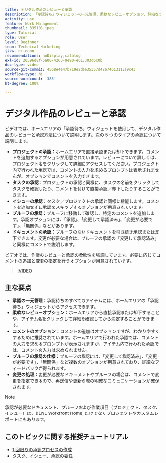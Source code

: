 ```yaml
---
title: デジタル作品のレビューと承認
description: 「承認待ち」ウィジェットの一元管理、柔軟なレビューオプション、詳細なプルーフ承認の選択、明確なコメント機能により、効率的なコミュニケーションと更新を実現し、承認ワークフローを簡素化します。
activity: use
feature: Work Management
thumbnail: 335108.jpeg
type: Tutorial
role: User
level: Beginner
team: Technical Marketing
jira: KT-8808
recommendations: noDisplay,catalog
exl-id: 20596d8f-5a00-4263-9e90-e615303d6c0b
doc-type: video
source-git-commit: 4568e4e47b719e2dee35357d42674613112a9c43
workflow-type: ht
source-wordcount: '383'
ht-degree: 100%

---
```


# デジタル作品のレビューと承認

ビデオでは、ホームエリアの「承認待ち」ウィジェットを使用して、デジタル作品のレビューと承認方法について説明します。次の 5 つのタイプの承認について説明します。

* **プロジェクトの承認：**&#x200B;ホームエリアで直接承認または却下できます。コメントを追加するオプションが用意されています。レビューについて詳しくは、プロジェクト名をクリックして詳細にアクセスしてください。プロジェクト内で行われた承認では、コメントの入力を求めるプロンプトは表示されませんが、オプションでコメントを入力できます。
* **タスクの承認：**&#x200B;プロジェクトの承認と同様に、タスクの名前をクリックしてタスクを確認したり、コメントを付けて直接承認／却下したりすることができます。
* **イシューの承認：**&#x200B;タスク／プロジェクトの承認と同様に機能します。コメントを追加せずに承認をスキップするオプションが用意されています。
* **プルーフの承認：**&#x200B;プルーフに移動して確認し、特定のコメントを追加します。承認オプションには、「承認」、「変更して承認済み」、「変更が必要です」、「無関係」などがあります。
* **ドキュメントの承認：**&#x200B;プルーフのないドキュメントを引き続き承認または却下できます。変更が必要な場合は、プルーフの承認の「変更して承認済み」と同様にコメントで説明します。

ビデオでは、作業のレビューと承認の柔軟性を強調しています。必要に応じてコメントの追加と変更の指定を行うオプションが用意されています。

>[!VIDEO](https://video.tv.adobe.com/v/3444947/?quality=12&learn=on&enablevpops&captions=jpn)

## 主な要点

* **承認の一元管理：**&#x200B;承認待ちのすべてのアイテムには、ホームエリアの「承認待ち」ウィジェットからアクセスできます。
* **柔軟なレビューオプション：**&#x200B;ホームエリアから直接承認または却下することや、アイテム名をクリックして詳細を確認してから決定することができます。
* **コメントのオプション：**&#x200B;コメントの追加はオプションですが、わかりやすくするために推奨されています。ホームエリアで行われた承認では、コメントの入力を求めるプロンプトが表示されますが、アイテム内で行われた承認では、コメントの入力は求められません。
* **プルーフの承認の仕様：**&#x200B;プルーフの承認には、「変更して承認済み」、「変更が必要です」、「無関係」など複数のオプションが用意されており、詳細なフィードバックが得られます。
* **変更の処理：**&#x200B;変更が必要なドキュメントやプルーフの場合は、コメントで変更を指定できるので、再送信や更新の際の明確なコミュニケーションが確保されます。


>[!NOTE]
>
>承認が必要なドキュメント、プルーフおよび作業項目（プロジェクト、タスク、イシュー）は、[!DNL Workfront Home] だけでなくプロジェクトやカスタムレポートにもあります。

## このトピックに関する推奨チュートリアル

* [1 回限りの承認プロセスの作成](/help/manage-work/approval-processes-and-milestone-paths/create-a-single-use-approval-process.md)
* [タスク、イシュー、承認の委任](/help/manage-work/approval-processes-and-milestone-paths/delegate-approvals.md)


<!--
learn more URLS
Approving work
Home area for Reviewers
Guides
Home overview for Reviewers
Issue page overview
-->

